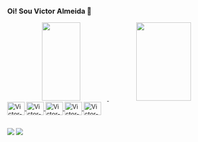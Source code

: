 ### Oi! Sou Victor Almeida 👋
<div align="center">
  <a href="https://github.com/victoralmeida88">
  <img height="180em" width="42%" src="https://github-readme-stats.vercel.app/api?username=victoralmeida88&show_icons=true&theme=dark&include_all_commits=true&count_private=true"/>
  <img height="180em" width="50%" src="https://github-readme-stats.vercel.app/api/top-langs/?username=victoralmeida88&layout=compact&langs_count=7&theme=dark"/>
</div>
<img align="center" alt="Victor-Spring" height="30" width="40" src="https://cdn.jsdelivr.net/gh/devicons/devicon/icons/spring/spring-original.svg"/>
<img align="center" alt="Victor-Java" height="30" width="40" src="https://cdn.jsdelivr.net/gh/devicons/devicon/icons/java/java-original.svg" />
<img align="center" alt="Victor-HTML" height="30" width="40" src="https://cdn.jsdelivr.net/gh/devicons/devicon/icons/html5/html5-original.svg" />
<img align="center" alt="Victor-CSS" height="30" width="40" src="https://cdn.jsdelivr.net/gh/devicons/devicon/icons/css3/css3-original.svg" />
<img align="center" alt="Victor-Bootstrap" height="30" width="40" src="https://cdn.jsdelivr.net/gh/devicons/devicon/icons/bootstrap/bootstrap-original.svg" />
  
##
  
<div>
    <a href="https://twitter.com/vitinhoalmeida" target="_blank"><img src="https://img.shields.io/badge/Twitter-1DA1F2?style=for-the-badge&logo=twitter&logoColor=white" target="_blank"></a>
  <a href="https://www.linkedin.com/in/victor-almeida-3a5211203/" target="_blank"><img src="https://img.shields.io/badge/LinkedIn-0077B5?style=for-the-badge&logo=linkedin&logoColor=white" target="_blank"></a>
</div>
